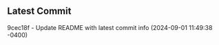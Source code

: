 
## Latest Commit
9cec18f - Update README with latest commit info (2024-09-01 11:49:38 -0400) <Yunxi-Zhou>
